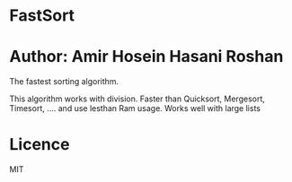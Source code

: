 # FastSort
# Author: Amir Hosein Hasani Roshan
The fastest sorting algorithm.

This algorithm works with division.
Faster than Quicksort, Mergesort, Timesort, .... and use lesthan Ram usage.
Works well with large lists

# Licence
MIT 
